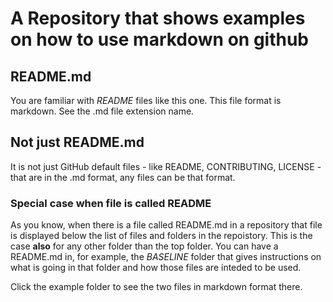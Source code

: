 # A Repository that shows examples on how to use markdown on github

## README.md
You are familiar with *README* files like this one. This file format is markdown. See the .md file extension name.

## Not just README.md
It is not just GitHub default files - like README, CONTRIBUTING, LICENSE - that are in the .md format, any files can be that format.

### Special case when file is called README
As you know, when there is a file called README.md in a repository that file is displayed below the list of files and folders in the repoistory. This is the case **also** for any other folder than the top folder. You can have a README.md in, for example, the *BASELINE* folder that gives instructions on what is going in that folder and how those files are inteded to be used.

Click the example folder to see the two files in markdown format there.


